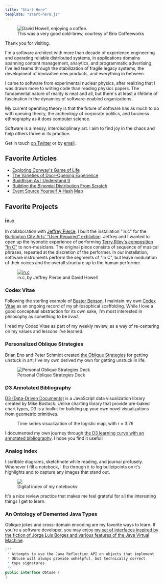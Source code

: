```yaml
---
title: "Start Here"
template: "start-here.js"
---
```


<figure>
  <img src="/img/portrait01.jpg" alt="David Howell, enjoying a coffee."/>
  <figcaption>This was a very good cold-brew, courtesy of Brio Coffeeworks</figcaption>
</figure>

Thank you for visiting.

I'm a software architect with more than decade of experience engineering and operating reliable distributed systems, in applications domains spanning content management, analytics, and programmatic advertising. I've led teams through the stabilization of fragile legacy systems, the development of innovative new products, and everything in between.

I came to software from experimental nuclear physics, after realizing that I was drawn more to writing code than reading physics papers. The fundamental nature of reality is neat and all, but there's at least a lifetime of fascination in the dynamics of software-enabled organizations.

My current operating theory is that the future of software has as much to do with queuing theory, the archeology of corporate politics, and business ethnography as it does computer science.

Software is a messy, interdisciplinary art. I aim to find joy in the chaos and help others thrive in its practice.

Get in touch [on Twitter](http://twitter.com/dehowell) or by [email](mailto:dave@howell.io).

## Favorite Articles

- [Exploring Conway's Game of Life](https://www.howell.io/2016/07/08/exploring-conways-game-of-life/)
- [The Varieties of Door-Opening Experience](https://www.howell.io/2016/04/12/the-varieties-of-door-opening-experience/)
- [Buddhism As I Understand It](https://www.howell.io/2016/02/10/buddhism-as-i-understand-it/)
- [Building the Binomial Distribution From Scratch](https://www.howell.io/2016/09/26/building-the-binomial-distribution-from-scratch/)
- [Event Source Yourself A Hash Map](https://www.howell.io/2016/09/12/event-source-yourself-a-hashmap/)

## Favorite Projects

### in.c

In collaboration with [Jeffrey Pierce][pierce], I built the installation "in.c" for the [Burlington City Arts' "User Required" exhibition][bca]. Jeffrey and I wanted to open up the hypnotic experience of performing [Terry Riley's composition "In C"][inc] to non-musicians. The original piece consists of sequence of musical phrases, repeated at the discretion of the performer. In our installation, software instruments perform the segments of "In C", but leave modulation of their voices and the overall structure up to the human performer.

<figure>
  <a href="http://pixel-to-noise.github.io/in.c/">
    <img src="/img/in-c.png" alt="in.c"/>
  </a>
  <figcaption>in.c, by Jeffrey Pierce and David Howell</figcaption>
</figure>

### Codex Vitae

Following the sterling example of [Buster Benson](https://busterbenson.com/), I maintain my own [Codex Vitae](https://github.com/dehowell/codex-vitae "David Howell's Codex Vitae") as an ongoing record of my philosophical scaffolding. While I love a good conceptual abstraction for its own sake, I'm most interested in philosophy as something to be _lived_.

I read my Codex Vitae as part of my weekly review, as a way of re-centering on my values and lessons I've learned.

### Personalized Oblique Strategies

Brian Eno and Peter Schmidt created [the Oblique Strategies](https://en.wikipedia.org/wiki/Oblique_Strategies) for getting unstuck in art; I've my own derived my own for getting unstuck in life.

<figure>
  <img src="/img/oblique.jpg" alt="Personal Oblique Strategies Deck"/>
  <figcaption>Personal Oblique Strategies Deck</figcaption>
</figure>

### D3 Annotated Bibliography

[D3 (Data-Driven Documents)](https://d3js.org) is a JavaScript data visualization library created by Mike Bostock. Unlike charting library that provide pre-baked chart types, D3 is a toolkit for building up your own novel visualizations from geometric primitives.

<figure>
  <img src="/img/d3_logistic.png" alt=""/>
  <figcaption>Time series visualization of the logistic map, with r = 3.76</figcaption>
</figure>

I documented my own journey through [the D3 learning curve with an annotated bibliography](https://www.howell.io/bibliography/d3). I hope you find it useful!

### Analog Index

I scribble diagrams, sketchnote while reading, and journal profusely. Whenever I fill a notebook, I flip through it to log bulletpoints on it's highlights and to capture any images that stand out.

<figure>
  <img src="/img/analog_index.png"/>
  <figcaption>Digital index of my notebooks</figcaption>
</figure>

It's a nice review practice that makes me feel grateful for all the interesting things I get to learn.

### An Ontology of Demented Java Types

Oblique jokes and cross-domain encoding are my favorite ways to learn. If you're a software developer, you may enjoy [my set of interfaces inspired by the fiction of Jorge Luis Borges and various features of the Java Virtual Machine](https://github.com/dehowell/ontology/blob/master/README.md).

```java
/**
 * Attempts to use the Java Reflection API on objects that implement
 * Obtuse will always provide unhelpful, but technically correct,
 * type signatures.
 */
public interface Obtuse {
}
```

[pierce]: https://jeffreypierce.net
[bca]: http://www.burlingtoncityarts.org/Exhibition/user-required
[inc]: https://en.wikipedia.org/wiki/In_C
[in.c]: http://pixel-to-noise.github.io/in.c/
